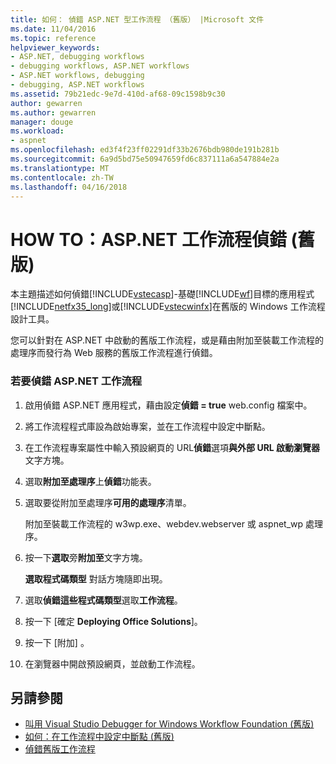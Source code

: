 ```yaml
---
title: 如何： 偵錯 ASP.NET 型工作流程 （舊版） |Microsoft 文件
ms.date: 11/04/2016
ms.topic: reference
helpviewer_keywords:
- ASP.NET, debugging workflows
- debugging workflows, ASP.NET workflows
- ASP.NET workflows, debugging
- debugging, ASP.NET workflows
ms.assetid: 79b21edc-9e7d-410d-af68-09c1598b9c30
author: gewarren
ms.author: gewarren
manager: douge
ms.workload:
- aspnet
ms.openlocfilehash: ed3f4f23ff02291df33b2676bdb980de191b281b
ms.sourcegitcommit: 6a9d5bd75e50947659fd6c837111a6a547884e2a
ms.translationtype: MT
ms.contentlocale: zh-TW
ms.lasthandoff: 04/16/2018
---
```

# <a name="how-to-debug-aspnet-based-workflows-legacy"></a>HOW TO：ASP.NET 工作流程偵錯 (舊版)
本主題描述如何偵錯[!INCLUDE[vstecasp](../code-quality/includes/vstecasp_md.md)]-基礎[!INCLUDE[wf](../workflow-designer/includes/wf_md.md)]目標的應用程式[!INCLUDE[netfx35_long](../workflow-designer/includes/netfx35_long_md.md)]或[!INCLUDE[vstecwinfx](../workflow-designer/includes/vstecwinfx_md.md)]在舊版的 Windows 工作流程設計工具。

 您可以針對在 ASP.NET 中啟動的舊版工作流程，或是藉由附加至裝載工作流程的處理序而發行為 Web 服務的舊版工作流程進行偵錯。

### <a name="to-debug-an-aspnet-based-workflow"></a>若要偵錯 ASP.NET 工作流程

1.  啟用偵錯 ASP.NET 應用程式，藉由設定**偵錯 = true** web.config 檔案中。

2.  將工作流程程式庫設為啟始專案，並在工作流程中設定中斷點。

3.  在工作流程專案屬性中輸入預設網頁的 URL**偵錯**選項**與外部 URL 啟動瀏覽器**文字方塊。

4.  選取**附加至處理序**上**偵錯**功能表。

5.  選取要從附加至處理序**可用的處理序**清單。

     附加至裝載工作流程的 w3wp.exe、webdev.webserver 或 aspnet_wp 處理序。

6.  按一下**選取**旁**附加至**文字方塊。

     **選取程式碼類型** 對話方塊隨即出現。

7.  選取**偵錯這些程式碼類型**選取**工作流程**。

8.  按一下 [確定 **Deploying Office Solutions**]。

9. 按一下 [附加] 。

10. 在瀏覽器中開啟預設網頁，並啟動工作流程。

## <a name="see-also"></a>另請參閱

- [叫用 Visual Studio Debugger for Windows Workflow Foundation (舊版)](../workflow-designer/invoking-the-visual-studio-debugger-for-windows-workflow-foundation-legacy.md)
- [如何：在工作流程中設定中斷點 (舊版)](../workflow-designer/how-to-set-breakpoints-in-workflows-legacy.md)
- [偵錯舊版工作流程](../workflow-designer/debugging-legacy-workflows.md)